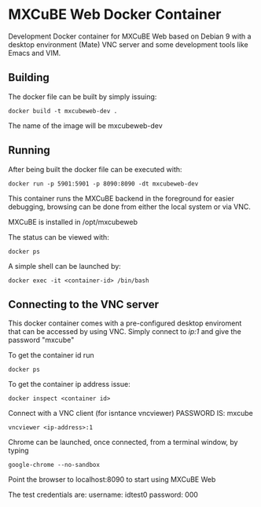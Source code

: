 # MXCuBE Web Docker Container

Development Docker container for MXCuBE Web based on Debian 9 with a desktop environment (Mate)
VNC server and some development tools like Emacs and VIM.

## Building

The docker file can be built by simply issuing:

```
docker build -t mxcubeweb-dev .
```

The name of the image will be mxcubeweb-dev

## Running

After being built the docker file can be executed with:

```
docker run -p 5901:5901 -p 8090:8090 -dt mxcubeweb-dev
```

This container runs the MXCuBE backend in the foreground for easier debugging,
browsing can be done from either the local system or via VNC.

MXCuBE is installed in /opt/mxcubeweb

The status can be viewed with:

```
docker ps
```

A simple shell can be launched by:

```
docker exec -it <container-id> /bin/bash
```

## Connecting to the VNC server

This docker container comes with a pre-configured desktop enviroment that can be accessed
by using VNC. Simply connect to _ip:1_ and give the password "mxcube"

To get the container id run

```
docker ps
```

To get the container ip address issue:

```
docker inspect <container id>
```

Connect with a VNC client (for isntance vncviewer) PASSWORD IS: mxcube

```
vncviewer <ip-address>:1
```

Chrome can be launched, once connected, from a terminal window, by typing

```
google-chrome --no-sandbox
```

Point the browser to localhost:8090 to start using MXCuBE Web

The test credentials are:
username: idtest0
password: 000
